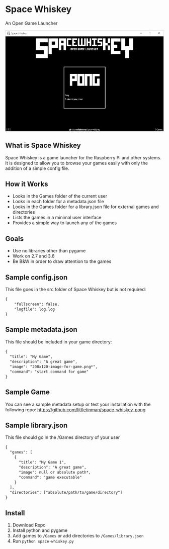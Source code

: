 # Space Whiskey
An Open Game Launcher

![Image of Space Whiskey](documentation/assets/screenshot_a.png)

## What is Space Whiskey
Space Whiskey is a game launcher for the Raspberry Pi and other systems.
It is designed to allow you to browse your games easily with only the addition of a simple config file.

## How it Works
- Looks in the Games folder of the current user
- Looks in each folder for a metadata.json file
- Looks in the Games folder for a library.json file for external games and directories
- Lists the games in a minimal user interface
- Provides a simple way to launch any of the games

## Goals
- Use no libraries other than pygame
- Work on 2.7 and 3.6
- Be B&W in order to draw attention to the games

## Sample config.json
This file goes in the src folder of Space Whiskey but is not required:
```
{
    "fullscreen": false,
    "logfile": log.log
}
```

## Sample metadata.json
This file should be included in your game directory:
```
{
  "title": "My Game",
  "description": "A great game",
  "image": "200x120-image-for-game.png*",
  "command": "start command for game"
}
```

## Sample Game
You can see a sample metadata setup or test your installation with the following repo: https://github.com/littletinman/space-whiskey-pong

## Sample library.json
This file should go in the /Games directory of your user
```
{
  "games": [
    {
      "title": "My Game 1",
      "description": "A great game",
      "image": null or absolute path*,
      "command": "game executable"
    }
  ],
  "directories": ["absolute/path/to/game/directory"]
}
```

## Install
1. Download Repo
2. Install python and pygame
3. Add games to ```/Games``` or add directories to ```/Games/library.json```
4. Run ```python space-whiskey.py```
